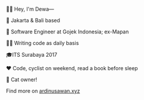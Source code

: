 👋🏼 Hey, I'm Dewa—

📍 Jakarta & Bali based

💼 Software Engineer at Gojek Indonesia; ex-Mapan

✍🏼 Writing code as daily basis

🎓ITS Surabaya 2017

♥️ Code, cyclist on weekend, read a book before sleep

🐹 Cat owner!

Find more on [ardinusawan.xyz](https://ardinusawan.xyz)
